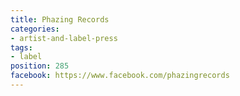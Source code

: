 ```yaml
---
title: Phazing Records
categories:
- artist-and-label-press
tags:
- label
position: 285
facebook: https://www.facebook.com/phazingrecords
---
```


